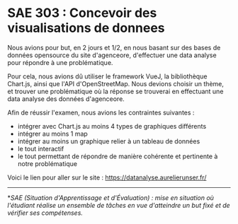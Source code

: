 <h1>SAE 303 : Concevoir des visualisations de donnees</h1>

Nous avions pour but, en 2 jours et 1/2, en nous basant sur des bases de données opensource du site d'agenceore, d'effectuer une data analyse pour répondre à une problématique.

Pour cela, nous avions dû utiliser le framework VueJ, la bibliothèque Chart.js, ainsi que l'API d'OpenStreetMap.
Nous devions choisir un thème, et trouver une problématique où la réponse se trouverai en effectuant une data analyse des données d'agenceore.

Afin de réussir l'examen, nous avions les contraintes suivantes :
- intégrer avec Chart.js au moins 4 types de graphiques différents
- intégrer au moins 1 map
- intégrer au moins un graphique relier à un tableau de données
- le tout interactif
- le tout permettant de répondre de manière cohérente et pertinente à notre problématique

Voici le lien pour aller sur le site : https://datanalyse.aurelierunser.fr/

<hr/>

**SAE (Situation d'Apprentissage et d'Évaluation) : mise en situation où l'étudiant réalise un ensemble de tâches en vue d'atteindre un but fixé et de vérifier ses compétenses.*
